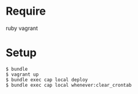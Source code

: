 # Require

ruby
vagrant

# Setup

```
$ bundle
$ vagrant up
$ bundle exec cap local deploy
$ bundle exec cap local whenever:clear_crontab
```
